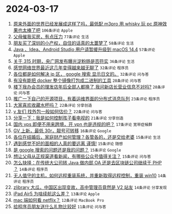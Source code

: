# 2024-03-17

1. [原来外面的世界已经发展成这样了吗，最低配 m3pro 用 whisky 玩 pc 原神效果也太棒了吧](https://www.v2ex.com/t/1024440) `106条评论` `Apple`
1. [父母催我买房，有点压力](https://www.v2ex.com/t/1024454) `77条评论` `生活`
1. [朋友买了深圳的小产权，自住的话真的太噩梦了](https://www.v2ex.com/t/1024413) `58条评论` `生活`
1. [Java 、Idea、Android Studio 用户请暂缓升级到 macOS 14.4](https://www.v2ex.com/t/1024389) `57条评论` `Apple`
1. [关于 315 时期，央广网发布曝光淀粉肠是否符实](https://www.v2ex.com/t/1024410) `36条评论` `生活`
1. [感觉网络世界最近这几年变得越来越无聊了](https://www.v2ex.com/t/1024512) `32条评论` `程序员`
1. [各位都是如何解决 jp 区， google 搜索 显示日文的。](https://www.v2ex.com/t/1024489) `32条评论` `问与答`
1. [有没有能把 docker 整个镜像打包成二进制的工具](https://www.v2ex.com/t/1024405) `28条评论` `问与答`
1. [楼下我办会员的理发店年后全部人都换了,我问新店长营业信息不对吗?](https://www.v2ex.com/t/1024459) `28条评论` `问与答`
1. [推广一下自己的开源项目，有着运维界面的分布式消息队列](https://www.v2ex.com/t/1024402) `23条评论` `程序员`
1. [大家喜欢收藏水杯吗？](https://www.v2ex.com/t/1024482) `22条评论` `分享创造`
1. [v 友们 找外包一般如何估价？](https://www.v2ex.com/t/1024460) `22条评论` `问与答`
1. [分享一下：我是如何控制孩子看电视的](https://www.v2ex.com/t/1024494) `21条评论` `分享创造`
1. [国内 vps 即便不用来跨境，开 vpn 也是违规的吧？](https://www.v2ex.com/t/1024457) `17条评论` `宽带症候群`
1. [GV 上新，最低 30r，靓号可转移](https://www.v2ex.com/t/1024453) `16条评论` `Google`
1. [各位在结婚后，家庭财产如何管理？各管各的，还是交给老婆](https://www.v2ex.com/t/1024518) `15条评论` `生活`
1. [遇到感觉不好的面相的人真的要远离 谨慎!](https://www.v2ex.com/t/1024497) `15条评论` `随想`
1. [是 google 搜索的问题还是我的问题？](https://www.v2ex.com/t/1024480) `15条评论` `Google`
1. [想让父母从正规渠道看新闻，有哪些公众号值得关注？](https://www.v2ex.com/t/1024436) `15条评论` `问与答`
1. [怎么抉择：在传统大公司转 Java 做内部 OA 还是去区块链公司继续干 PHP ？](https://www.v2ex.com/t/1024469) `14条评论` `程序员`
1. [无人值守的主机，如何远程重装系统，并重新取得远程控制，重装 win10](https://www.v2ex.com/t/1024445) `14条评论` `程序员`
1. [zlibrary 大瓜，中国区出现变故，高中管理员竟然是 V2 站友](https://www.v2ex.com/t/1024417) `14条评论` `分享发现`
1. [iPad Air5 为啥续航这么差？](https://www.v2ex.com/t/1024472) `13条评论` `Apple`
1. [mac 端如何看 netflix？](https://www.v2ex.com/t/1024467) `12条评论` `MacBook Pro`
1. [给程序员朋友送什么礼物比较好](https://www.v2ex.com/t/1024455) `11条评论` `问与答`
